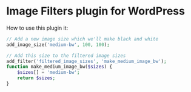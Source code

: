 Image Filters plugin for WordPress
==================================

How to use this plugin it:

```php
// Add a new image size which we'll make black and white
add_image_size('medium-bw', 100, 100);

// Add this size to the filtered image sizes
add_filter('filtered_image_sizes', 'make_medium_image_bw');
function make_medium_image_bw($sizes) {
	$sizes[] = 'medium-bw';
	return $sizes;
}
```
